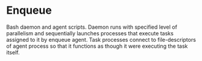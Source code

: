 # Enqueue
Bash daemon and agent scripts. Daemon runs with specified level of parallelism and sequentially launches processes that execute tasks assigned to it by enqueue agent. Task processes connect to file-descriptors of agent process so that it functions as though it were executing the task itself.
